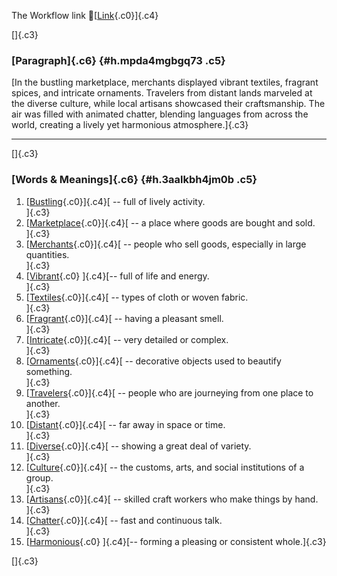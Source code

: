 The Workflow link
👏[[Link](https://www.google.com/url?q=http://www.google.com&sa=D&source=editors&ust=1760611368215800&usg=AOvVaw3Ow5Jzd8IgRjTc8w0Rjsqo){.c0}]{.c4}

[]{.c3}

### [Paragraph]{.c6} {#h.mpda4mgbgq73 .c5}

[In the bustling marketplace, merchants displayed vibrant textiles,
fragrant spices, and intricate ornaments. Travelers from distant lands
marveled at the diverse culture, while local artisans showcased their
craftsmanship. The air was filled with animated chatter, blending
languages from across the world, creating a lively yet harmonious
atmosphere.]{.c3}

------------------------------------------------------------------------

[]{.c3}

### [Words & Meanings]{.c6} {#h.3aalkbh4jm0b .c5}

1.  [[Bustling](https://www.google.com/url?q=http://www.google.com&sa=D&source=editors&ust=1760611368216676&usg=AOvVaw3BjP1RLwMqjIzwXiDGXdyQ){.c0}]{.c4}[ --
    full of lively activity.\
    ]{.c3}
2.  [[Marketplace](https://www.google.com/url?q=http://www.google.com&sa=D&source=editors&ust=1760611368216957&usg=AOvVaw0V_RFqrKeFbql3iBsBX3VX){.c0}]{.c4}[ --
    a place where goods are bought and sold.\
    ]{.c3}
3.  [[Merchants](https://www.google.com/url?q=http://www.google.com&sa=D&source=editors&ust=1760611368217203&usg=AOvVaw1Q1roGjfwkSr-NUMBQ6krs){.c0}]{.c4}[ --
    people who sell goods, especially in large quantities.\
    ]{.c3}
4.  [[Vibrant](https://www.google.com/url?q=http://www.google.com&sa=D&source=editors&ust=1760611368217444&usg=AOvVaw0B_Qz5MjjCUeY0mokL-kJD){.c0}
    ]{.c4}[-- full of life and energy.\
    ]{.c3}
5.  [[Textiles](https://www.google.com/url?q=http://www.google.com&sa=D&source=editors&ust=1760611368217633&usg=AOvVaw0BYI4xWGjuV7kvT6Ui4pwX){.c0}]{.c4}[ --
    types of cloth or woven fabric.\
    ]{.c3}
6.  [[Fragrant](https://www.google.com/url?q=http://www.google.com&sa=D&source=editors&ust=1760611368217757&usg=AOvVaw1GULfcwtKL5jJnb1u_uxAF){.c0}]{.c4}[ --
    having a pleasant smell.\
    ]{.c3}
7.  [[Intricate](https://www.google.com/url?q=http://www.google.com&sa=D&source=editors&ust=1760611368217865&usg=AOvVaw1iGJpdU60RPRm7Y8aI2NGk){.c0}]{.c4}[ --
    very detailed or complex.\
    ]{.c3}
8.  [[Ornaments](https://www.google.com/url?q=http://www.google.com&sa=D&source=editors&ust=1760611368217995&usg=AOvVaw39IQEFtOtmYOODWbmikiSx){.c0}]{.c4}[ --
    decorative objects used to beautify something.\
    ]{.c3}
9.  [[Travelers](https://www.google.com/url?q=http://www.google.com&sa=D&source=editors&ust=1760611368218127&usg=AOvVaw3tBgGLHqleNtLXDSkmTzRC){.c0}]{.c4}[ --
    people who are journeying from one place to another.\
    ]{.c3}
10. [[Distant](https://www.google.com/url?q=http://www.google.com&sa=D&source=editors&ust=1760611368218255&usg=AOvVaw0cQKQxFc-7wgAQMgKNLUgm){.c0}]{.c4}[ --
    far away in space or time.\
    ]{.c3}
11. [[Diverse](https://www.google.com/url?q=http://www.google.com&sa=D&source=editors&ust=1760611368218353&usg=AOvVaw34hfj10xhFUNTeBjatglBe){.c0}]{.c4}[ --
    showing a great deal of variety.\
    ]{.c3}
12. [[Culture](https://www.google.com/url?q=http://www.google.com&sa=D&source=editors&ust=1760611368218461&usg=AOvVaw3lFdau1IyKY4NP2TqDHZi5){.c0}]{.c4}[ --
    the customs, arts, and social institutions of a group.\
    ]{.c3}
13. [[Artisans](https://www.google.com/url?q=http://www.google.com&sa=D&source=editors&ust=1760611368218596&usg=AOvVaw1i4M-VwVgJK3nXr4OV2Vv5){.c0}]{.c4}[ --
    skilled craft workers who make things by hand.\
    ]{.c3}
14. [[Chatter](https://www.google.com/url?q=http://www.google.com&sa=D&source=editors&ust=1760611368218833&usg=AOvVaw0rK-eR_oziy_dLFT1VlRT4){.c0}]{.c4}[ --
    fast and continuous talk.\
    ]{.c3}
15. [[Harmonious](https://www.google.com/url?q=http://www.google.com&sa=D&source=editors&ust=1760611368219018&usg=AOvVaw32QiJs6f9wvClqFKKZQ7dk){.c0}
    ]{.c4}[-- forming a pleasing or consistent whole.]{.c3}

[]{.c3}
